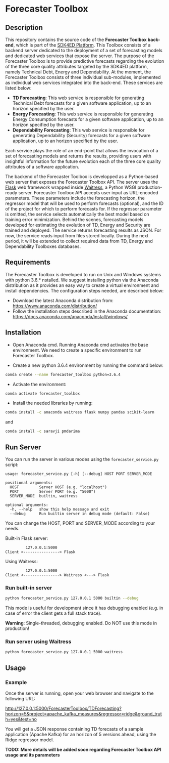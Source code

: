 # Forecaster Toolbox

## Description

This repository contains the source code of the **Forecaster Toolbox back-end**, which is part of the [SDK4ED Platform](https://sdk4ed.eu/). This Toolbox consists of a backend server dedicated to the deployment of a set of forecasting models and dedicated web services that expose the server. The purpose of the Forecaster Toolbox is to provide predictive forecasts regarding the evolution of the three core quality attributes targeted by the SDK4ED platform, namely Technical Debt, Energy and Dependability. At the moment, the Forecaster Toolbox consists of three individual sub-modules, implemented as individual web services integrated into the back-end. These services are listed below:
- **TD Forecasting**: This web service is responsible for generating Technical Debt forecasts for a given software application, up to an horizon specified by the user.
- **Energy Forecasting**: This web service is responsible for generating Energy Consumption forecasts for a given software application, up to an horizon specified by the user.
- **Dependability Forecasting**: This web service is responsible for generating Dependability (Security) forecasts for a given software application, up to an horizon specified by the user.

Each service plays the role of an end-point that allows the invocation of a set of forecasting models and returns the results, providing users with insightful information for the future evolution each of the three core quality attributes of a software application.

The backend of the Forecaster Toolbox is developped as a Python-based web server that exposes the Forecaster Toolbox API. The server uses the [Flask](https://www.fullstackpython.com/flask.html) web framework wrapped inside [Waitress](https://docs.pylonsproject.org/projects/waitress/en/stable/), a Python WSGI production-ready server. Forecaster Toolbox API accepts user input as URL-encoded parameters. These parameters include the forecasting horizon, the regressor model that will be used to perform forecasts (optional), and the ID of the project for which to perform forecasts for. If the regressor parameter is omitted, the service selects automatically the best model based on training error minimization. Behind the scenes, forecasting models developed for estimating the evolution of TD, Energy and Security are trained and deployed. The service returns forecasting results as JSON. For now, the service reads input from files stored locally. During the next period, it will be extended to collect required data from TD, Energy and Dependability Toolboxes databases.

## Requirements

The Forecaster Toolbox is developed to run on Unix and Windows systems with python 3.6.*  nstalled. We suggest installing python via the Anaconda distribution as it provides an easy way to create a virtual environment and install dependencies. The configuration steps needed, are described below:

- Download the latest Anaconda distribution from: https://www.anaconda.com/distribution/
- Follow the installation steps described in the Anaconda documentation: https://docs.anaconda.com/anaconda/install/windows/

## Installation

- Open Anaconda cmd. Running Anaconda cmd activates the base environment. We need to create a specific environment to run Forecaster Toolbox.

- Create a new python 3.6.4 environment by running the command below:
```bash
conda create --name forecaster_toolbox python=3.6.4
```

- Activate the environment:
```bash
conda activate forecaster_toolbox
```

- Install the needed libraries by running:
```bash
conda install -c anaconda waitress flask numpy pandas scikit-learn
```
and
```bash
conda install -c saravji pmdarima
```

## Run Server

You can run the server in various modes using the `forecaster_service.py` script:

```
usage: forecaster_service.py [-h] [--debug] HOST PORT SERVER_MODE

positional arguments:
  HOST         Server HOST (e.g. "localhost")
  PORT         Server PORT (e.g. "5000")
  SERVER_MODE  builtin, waitress

optional arguments:
  -h, --help   show this help message and exit
  --debug      Run builtin server in debug mode (default: False)
```

You can change the HOST, PORT and SERVER_MODE according to your needs.

Built-in Flask server:

```
         127.0.0.1:5000
Client <----------------> Flask
```

Using Waitress:

```
         127.0.0.1:5000
Client <----------------> Waitress <---> Flask
```

### Run built-in server

```bash
python forecaster_service.py 127.0.0.1 5000 builtin --debug
```

This mode is useful for development since it has debugging enabled (e.g. in case of error the client gets a full stack trace).

**Warning**: Single-threaded, debugging enabled. Do NOT use this mode in production!

### Run server using Waitress

```bash
python forecaster_service.py 127.0.0.1 5000 waitress
```

## Usage

### Example

Once the server is running, open your web browser and navigate to the following URL:

http://127.0.0.1:5000/ForecasterToolbox/TDForecasting?horizon=5&project=apache_kafka_measures&regressor=ridge&ground_truth=yes&test=no

You will get a JSON response containing TD forecasts of a sample application (Apache Kafka) for an horizon of 5 versions ahead, using the Ridge regressor model.

**TODO: More details will be added soon regarding Forecaster Toolbox API usage and its parameters**